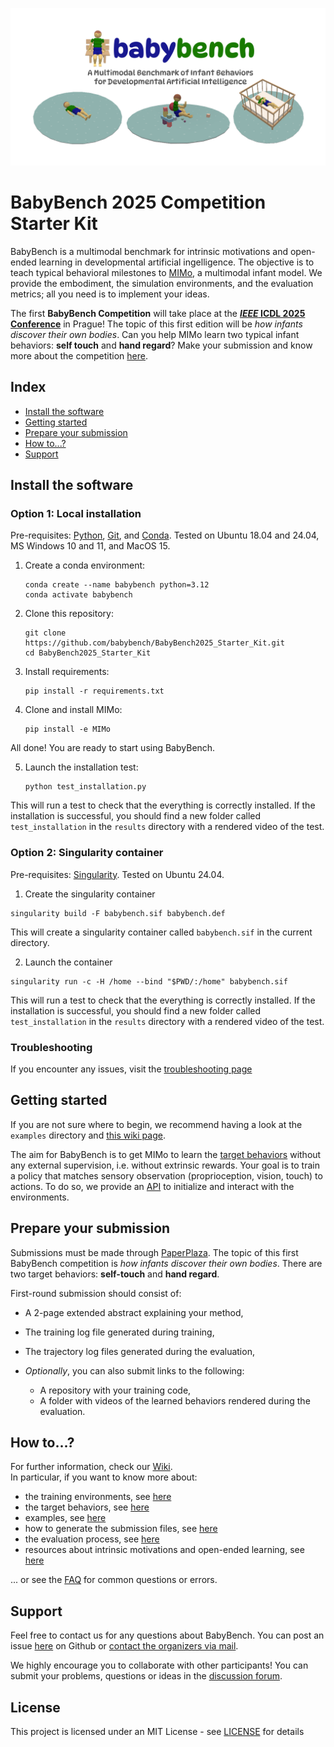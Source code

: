 ![BabyBench: A Multimodal Benchmark of Infant Behaviors for Developmental Artificial Intelligence](babybench/banner.png)

# BabyBench 2025 Competition Starter Kit

BabyBench is a multimodal benchmark for intrinsic motivations and open-ended learning in developmental artificial ingelligence. The objective is to teach typical behavioral milestones to [MIMo](https://github.com/trieschlab/MIMo), a multimodal infant model. We provide the embodiment, the simulation environments, and the evaluation metrics; all you need is to implement your ideas.

The first **BabyBench Competition** will take place at the [***IEEE* ICDL 2025 Conference**](https://icdl2025.fel.cvut.cz/) in Prague! The topic of this first edition will be *how infants discover their own bodies*. Can you help MIMo learn two typical infant behaviors: **self touch** and **hand regard**?  Make your submission and know more about the competition [here](https://babybench.github.io/2025).

## Index

* [Install the software](#install-the-software)
* [Getting started](#getting-started)
* [Prepare your submission](#prepare-your-submission)
* [How to...?](#how-to)
* [Support](#support)

## Install the software

### Option 1: Local installation

Pre-requisites: [Python](https://www.python.org/), [Git](https://git-scm.com/), and [Conda](https://www.anaconda.com/products/individual). Tested on Ubuntu 18.04 and 24.04, MS Windows 10 and 11, and MacOS 15.

1. Create a conda environment:
   
   ```
   conda create --name babybench python=3.12
   conda activate babybench
   ```

2. Clone this repository: 
   
   ```
   git clone https://github.com/babybench/BabyBench2025_Starter_Kit.git
   cd BabyBench2025_Starter_Kit
   ```

3. Install requirements:
   
   ```
   pip install -r requirements.txt
   ```

4. Clone and install MIMo:
   
   ```
   pip install -e MIMo
   ```

All done! You are ready to start using BabyBench. 

5. Launch the installation test:  
   
   ```
   python test_installation.py
   ```

This will run a test to check that the everything is correctly installed. If the installation is successful, you should find a new folder called `test_installation` in the `results` directory with a rendered video of the test.

### Option 2: Singularity container

Pre-requisites: [Singularity](https://neuro.debian.net/install_pkg.html?p=singularity-container). Tested on Ubuntu 24.04.

1. Create the singularity container

```
singularity build -F babybench.sif babybench.def
```

This will create a singularity container called `babybench.sif` in the current directory.

2. Launch the container

```
singularity run -c -H /home --bind "$PWD/:/home" babybench.sif
```

This will run a test to check that the everything is correctly installed. If the installation is successful, you should find a new folder called `test_installation` in the `results` directory with a rendered video of the test.

### Troubleshooting

If you encounter any issues, visit the [troubleshooting page](https://babybench.github.io/2025/troubleshooting)

## Getting started

If you are not sure where to begin, we recommend having a look at the `examples` directory and [this wiki page](https://babybench.github.io/2025/start).

The aim for BabyBench is to get MIMo to learn the [target behaviors](https://babybench.github.io/2025/about) without any external supervision, i.e. without extrinsic rewards. Your goal is to train a policy that matches sensory observation (proprioception, vision, touch) to actions. To do so, we provide an [API](https://babybench.github.io/2025/API) to initialize and interact with the environments.

## Prepare your submission

Submissions must be made through [PaperPlaza](https://ras.papercept.net/). The topic of this first BabyBench competition is *how infants discover their own bodies*. There are two target behaviors: **self-touch** and **hand regard**.

First-round submission should consist of:

- A 2-page extended abstract explaining your method,

- The training log file generated during training,

- The trajectory log files generated during the evaluation,

- *Optionally*, you can also submit links to the following:  
  
  * A repository with your training code,
  * A folder with videos of the learned behaviors rendered during the evaluation.

## How to...?

For further information, check our [Wiki](https://github.com/babybench/2025).  
In particular, if you want to know more about:

- the training environments, see [here](https://babybench.github.io/2025/API)
- the target behaviors, see [here](https://babybench.github.io/2025/about)
- examples, see [here](https://babybench.github.io/2025/start)
- how to generate the submission files, see [here](https://babybench.github.io/2025/submission)
- the evaluation process, see [here](https://babybench.github.io/2025/competition)
- resources about intrinsic motivations and open-ended learning, see [here](https://babybench.github.io/2025/start)

... or see the [FAQ](https://babybench.github.io/2025/faq) for common questions or errors.

## Support

Feel free to contact us for any questions about BabyBench. You can post an issue [here](https://github.com/babybench/BabyBench2025_Starter_Kit/issues) on Github or [contact the organizers via mail](mailto:fcomlop@gmail.com?subject=[BabyBench]%20Question).

We highly encourage you to collaborate with other participants! You can submit your problems, questions or ideas in the [discussion forum](https://github.com/babybench/BabyBench2025_Starter_Kit/discussions).   

## License

This project is licensed under an MIT License - see [LICENSE](https://github.com/babybench/BabyBench2025_Starter_Kit/blob/main/LICENSE) for details
